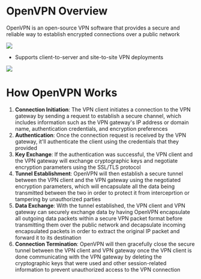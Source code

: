 # OpenVPN Overview

OpenVPN is an open-source VPN software that provides a secure and reliable way to establish encrypted connections over a public network

![](https://github.com/JonmarCorpuz/SecondBrain/blob/main/Assets/rebdjfdsjbvdihfgblsdjfdsnkf.png)

* Supports client-to-server and site-to-site VPN deployments

![](https://github.com/JonmarCorpuz/SecondBrain/blob/main/Assets/Whitespace.png)

# How OpenVPN Works

1. **Connection Initiation**: The VPN client initiates a connection to the VPN gateway by sending a request to establish a secure channel, which includes information such as the VPN gateway's IP address or domain name, authentication credentials, and encryption preferences
2. **Authentication**: Once the connection request is received by the VPN gateway, it'll authenticate the client using the credentials that they provided
3. **Key Exchange**: If the authentication was successful, the VPN client and the VPN gateway will exchange cryptographic keys and negotiate encryption parameters using the SSL/TLS protocol
4. **Tunnel Establishment**: OpenVPN will then establish a secure tunnel between the VPN client and the VPN gateway using the negotiated encryption parameters, which will encapsulate all the data being transmitted between the two in order to protect it from interceprtion or tampering by unauthorized parties
5. **Data Exchange**: With the tunnel established, the VPN client and VPN gateway can securely exchange data by having OpenVPN encapsulate all outgoing data packets within a secure VPN packet format before transmitting them over the public network and decapsulate incoming encapsulated packets in order to extract the original IP packet and forward it to its destination
6. **Connection Termination**: OpenVPN will then gracefully close the secure tunnel between the VPN client and VPN gateway once the VPN client is done communicating with the VPN gateway by deleting the cryptographic keys that were used and other session-related information to prevent unauthorized access to the VPN connection
